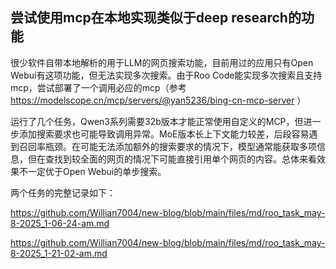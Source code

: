 ## 尝试使用mcp在本地实现类似于deep research的功能

很少软件自带本地解析的用于LLM的网页搜索功能，目前用过的应用只有Open Webui有这项功能，但无法实现多次搜索。由于Roo Code能实现多次搜索且支持mcp，尝试部署了一个调用必应的mcp（参考 https://modelscope.cn/mcp/servers/@yan5236/bing-cn-mcp-server ）

运行了几个任务，Qwen3系列需要32b版本才能正常使用自定义的MCP，但进一步添加搜索要求也可能导致调用异常。MoE版本长上下文能力较差，后段容易遇到召回率瓶颈。在可能无法添加额外的搜索要求的情况下，模型通常能获取多项信息，但在查找到较全面的网页的情况下可能直接引用单个网页的内容。总体来看效果不一定优于Open Webui的单步搜索。

两个任务的完整记录如下：

https://github.com/Willian7004/new-blog/blob/main/files/md/roo_task_may-8-2025_1-06-24-am.md

https://github.com/Willian7004/new-blog/blob/main/files/md/roo_task_may-8-2025_1-21-02-am.md